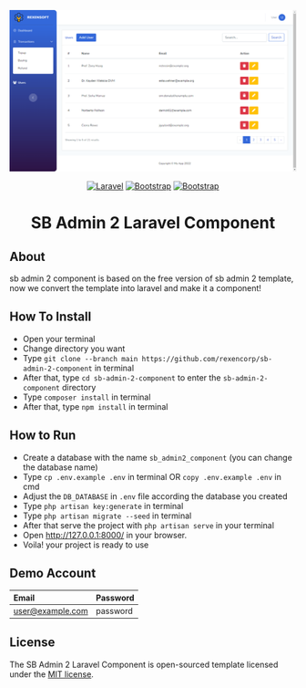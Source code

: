 <p align="center"><kbd><a href="./public/assets/img/screenshot.png" target="_blank"><img src="./public/assets/img/screenshot.png" width="1000"></a></kbd></p>

<p align="center">
    <a href="https://laravel.com/docs/9.x"><img src="https://img.shields.io/badge/v9.2-Laravel-F9322C" alt="Laravel"></a>
    <a href="https://getbootstrap.com/docs/5.0x"><img src="https://img.shields.io/badge/v5.0-Bootstrap-7952b3" alt="Bootstrap"></a>
    <a href="https://fontawesome.com/icons"><img src="https://img.shields.io/badge/v6.0-Font%20Awesome-146EBE" alt="Bootstrap"></a>
</p>
<h1 align="center"><b>SB Admin 2 Laravel Component</b></h1>


## About

sb admin 2 component is based on the free version of sb admin 2 template, now we convert the template into laravel and make it a component!

## How To Install
- Open your terminal
- Change directory you want
- Type `git clone --branch main https://github.com/rexencorp/sb-admin-2-component` in terminal
- After that, type `cd sb-admin-2-component` to enter the `sb-admin-2-component` directory
- Type `composer install` in terminal
- After that, type `npm install` in terminal 

## How to Run
- Create a database with the name `sb_admin2_component` (you can change the database name)
- Type `cp .env.example .env` in terminal OR `copy .env.example .env` in cmd
- Adjust the `DB_DATABASE` in `.env` file according the database you created 
- Type `php artisan key:generate` in terminal
- Type `php artisan migrate --seed` in terminal
- After that serve the project with `php artisan serve` in your terminal
- Open http://127.0.0.1:8000/ in your browser.
- Voila! your project is ready to use

## Demo Account
| Email | Password |
| :---  |   :---   |
| user@example.com | password |

## License

The SB Admin 2 Laravel Component is open-sourced template licensed under the [MIT license](https://opensource.org/licenses/MIT).
